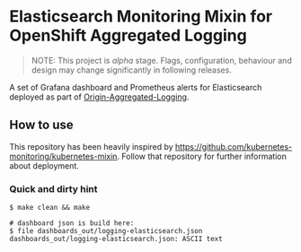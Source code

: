 # Elasticsearch Monitoring Mixin for OpenShift Aggregated Logging

> NOTE: This project is *alpha* stage. Flags, configuration, behaviour and design may change significantly in following releases.

A set of Grafana dashboard and Prometheus alerts for Elasticsearch deployed as part of [Origin-Aggregated-Logging](https://github.com/openshift/origin-aggregated-logging/).

## How to use

This repository has been heavily inspired by <https://github.com/kubernetes-monitoring/kubernetes-mixin>.
Follow that repository for further information about deployment.

### Quick and dirty hint

```
$ make clean && make

# dashboard json is build here:
$ file dashboards_out/logging-elasticsearch.json 
dashboards_out/logging-elasticsearch.json: ASCII text 
```